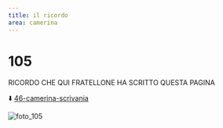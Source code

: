 ```yaml
---
title: il ricordo
area: camerina
---
```

# 105
RICORDO CHE QUI FRATELLONE HA SCRITTO QUESTA PAGINA

⬇️ [46-camerina-scrivania](46-camerina-scrivania.md)

![foto_105](_assets/preview_color/foto_105.jpg)